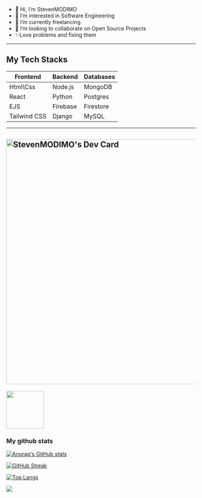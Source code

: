 - 👋 Hi, I’m StevenMODIMO
- 👀 I’m interested in Software Engineering
- 🌱 I’m currently freelancing
- 💞️ I’m looking to collaborate on Open Source Projects
- ✨Love problems and fixing them
---
## My Tech Stacks
|Frontend| Backend| Databases|
|------- | ------ | -------- |
| Html\Css | Node.js | MongoDB|
| React | Python | Postgres|
|EJS|Firebase|Firestore
| Tailwind CSS | Django | MySQL|
---
<a href="https://app.daily.dev/stevenmodimo"><img src="https://api.daily.dev/devcards/v2/yu1xSvwWSCAQacv7AAEXb.png?r=quq&type=wide" width="652" alt="StevenMODIMO's Dev Card"/></a>
---
<!---
StevenMODIMO/StevenMODIMO is a ✨ special ✨ repository because its `README.md` (this file) appears on your GitHub profile.
You can click the Preview link to take a look at your changes.
--->
<div id="header" align="start">
  <img src="https://media.giphy.com/media/M9gbBd9nbDrOTu1Mqx/giphy.gif" width="100"/>
</div>

### My github stats

[![Anurag's GitHub stats](https://github-readme-stats.vercel.app/api?username=StevenMODIMO&theme=transparent)](https://github.com/anuraghazra/github-readme-stats)

[![GitHub Streak](https://github-readme-streak-stats.herokuapp.com?user=StevenMODIMO&theme=transparent)](https://git.io/streak-stats)


[![Top Langs](https://github-readme-stats.vercel.app/api/top-langs/?username=StevenMODIMO&hide=html,css&theme=transparent)](https://github.com/anuraghazra/github-readme-stats)


![](https://komarev.com/ghpvc/?username=StevenMODIMO&color=green)
